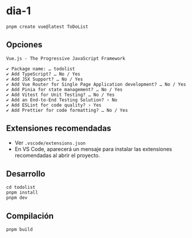 # dia-1

```
pnpm create vue@latest ToDoList
```

## Opciones

```
Vue.js - The Progressive JavaScript Framework

✔ Package name: … todolist
✔ Add TypeScript? … No / Yes
✔ Add JSX Support? … No / Yes
✔ Add Vue Router for Single Page Application development? … No / Yes
✔ Add Pinia for state management? … No / Yes
✔ Add Vitest for Unit Testing? … No / Yes
✔ Add an End-to-End Testing Solution? › No
✔ Add ESLint for code quality? › Yes
✔ Add Prettier for code formatting? … No / Yes
```

## Extensiones recomendadas

- Ver `.vscode/extensions.json`
- En VS Code, aparecerá un mensaje para instalar las extensiones recomendadas
  al abrir el proyecto.

## Desarrollo

```
cd todolist
pnpm install
pnpm dev
```

## Compilación

```
pnpm build
```
